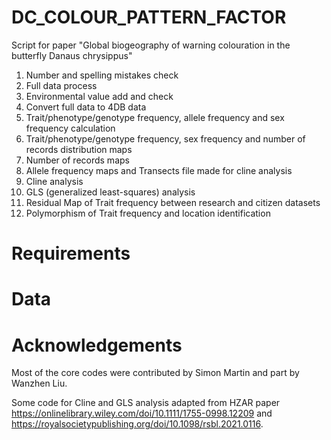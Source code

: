 # DC_COLOUR_PATTERN_FACTOR
Script for paper "Global biogeography of warning colouration in the butterfly Danaus chrysippus"

1. Number and spelling mistakes check
2. Full data process 
3. Environmental value add and check
4. Convert full data to 4DB data
5. Trait/phenotype/genotype frequency, allele frequency and sex frequency calculation
6. Trait/phenotype/genotype frequency, sex frequency and number of records distribution maps
7. Number of records maps
8. Allele frequency maps and Transects file made for cline analysis
9. Cline analysis
10. GLS (generalized least-squares) analysis
11. Residual Map of Trait frequency between research and citizen datasets
12. Polymorphism of Trait frequency and location identification


# Requirements

# Data

# Acknowledgements
Most of the core codes were contributed by Simon Martin and part by Wanzhen Liu.

Some code for Cline and GLS analysis adapted from HZAR paper https://onlinelibrary.wiley.com/doi/10.1111/1755-0998.12209 and https://royalsocietypublishing.org/doi/10.1098/rsbl.2021.0116. 
